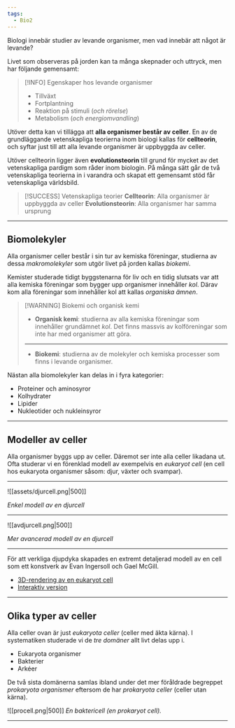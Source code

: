 ```yaml
---
tags:
  - Bio2
---
```

Biologi innebär studier av levande organismer, men vad innebär att något är levande?

Livet som observeras på jorden kan ta många skepnader och uttryck, men har följande gemensamt:

>[!INFO] Egenskaper hos levande organismer
>- Tillväxt
>- Fortplantning
>- Reaktion på stimuli (*och rörelse*)
>- Metabolism (*och energiomvandling*)

Utöver detta kan vi tillägga att **alla organismer består av celler**. En av de grundläggande vetenskapliga teorierna inom biologi kallas för **cellteorin**, och syftar just till att alla levande organismer är uppbyggda av celler.

Utöver cellteorin ligger även **evolutionsteorin** till grund för mycket av det vetenskapliga pardigm som råder inom biologin. På många sätt går de två vetenskapliga teorierna in i varandra och skapat ett gemensamt stöd får vetenskapliga världsbild.

>[!SUCCESS] Vetenskapliga teorier
> **Cellteorin**: Alla organismer är uppbyggda av celler
> **Evolutionsteorin**: Alla organismer har samma ursprung

---

## Biomolekyler

Alla organismer celler består i sin tur av kemiska föreningar, studierna av dessa *makromolekyler* som utgör livet på jorden kallas *biokemi*.

Kemister studerade tidigt byggstenarna för liv och en tidig slutsats var att alla kemiska föreningar som bygger upp organismer innehåller *kol*. Därav kom alla föreningar som innehåller kol att kallas *organiska ämnen*.

>[!WARNING] Biokemi och organisk kemi
>
>- **Organisk kemi**: studierna av alla kemiska föreningar som innehåller grundämnet *kol*. Det finns massvis av kolföreningar som inte har med organismer att göra.
>
>---
>
>- **Biokemi**: studierna av de molekyler och kemiska processer som finns i levande organismer. 

Nästan alla biomolekyler kan delas in i fyra kategorier:

- Proteiner och aminosyror
- Kolhydrater
- Lipider
- Nukleotider och nukleinsyror

---

## Modeller av celler

Alla organismer byggs upp av celler. Däremot ser inte alla celler likadana ut. Ofta studerar vi en förenklad modell av exempelvis en *eukaryot cell* (en cell hos eukaryota organismer såsom: djur, växter och svampar). 

---

![[assets/djurcell.png|500]]

*Enkel modell av en djurcell*

---


![[avdjurcell.png|500]]

*Mer avancerad modell av en djurcell*

---

För att verkliga djupdyka skapades en extremt detaljerad modell av en cell som ett konstverk av Evan Ingersoll och Gael McGill.

- [3D-rendering av en eukaryot cell](https://cdna.artstation.com/p/assets/images/images/022/299/390/large/gael-mcgill-cellularlandscape-digizyme.jpg?1574883833)
- [Interaktiv version](https://www.digizyme.com/cst_landscapes.html)

---

## Olika typer av celler

Alla celler ovan är just *eukaryota celler* (celler med äkta kärna). I systematiken studerade vi de *tre domäner* allt livt delas upp i.

- Eukaryota organismer
- Bakterier
- Arkéer

De två sista domänerna samlas ibland under det mer föråldrade begreppet *prokaryota organismer* eftersom de har *prokaryota celler* (celler utan kärna).

![[procell.png|500]]
*En baktericell (en prokaryot cell).*

---

